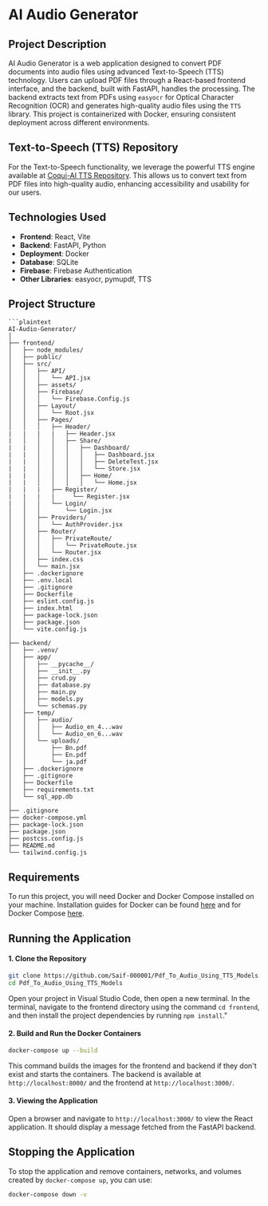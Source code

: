 # AI Audio Generator

## Project Description
AI Audio Generator is a web application designed to convert PDF documents into audio files using advanced Text-to-Speech (TTS) technology. Users can upload PDF files through a React-based frontend interface, and the backend, built with FastAPI, handles the processing. The backend extracts text from PDFs using `easyocr` for Optical Character Recognition (OCR) and generates high-quality audio files using the `TTS` library. This project is containerized with Docker, ensuring consistent deployment across different environments.

## Text-to-Speech (TTS) Repository
For the Text-to-Speech functionality, we leverage the powerful TTS engine available at [Coqui-AI TTS Repository](https://github.com/coqui-ai/TTS). This allows us to convert text from PDF files into high-quality audio, enhancing accessibility and usability for our users.

## Technologies Used
- **Frontend**: React, Vite
- **Backend**: FastAPI, Python
- **Deployment**: Docker
- **Database**: SQLite
- **Firebase**: Firebase Authentication
- **Other Libraries**: easyocr, pymupdf, TTS

## Project Structure

```plaintext
```plaintext
AI-Audio-Generator/
│
├── frontend/
│   ├── node_modules/
│   ├── public/
│   ├── src/
│   │   ├── API/
│   │   │   └── API.jsx
│   │   ├── assets/
│   │   ├── Firebase/
│   │   │   └── Firebase.Config.js
│   │   ├── Layout/
│   │   │   └── Root.jsx
│   │   ├── Pages/
│   │   │   ├── Header/
|   |   |   |   ├── Header.jsx
|   │   │   │   ├── Share/
|   |   │   │   │   ├── Dashboard/
|   |   │   │   │   │   ├── Dashboard.jsx
|   |   │   │   │   │   ├── DeleteTest.jsx
|   |   │   │   │   │   └── Store.jsx
|   |   │   │   │   ├── Home/
|   |   │   │   │   │   └── Home.jsx
|   |   |   ├── Register/
|   |   |   |     └── Register.jsx
|   │   │   └── Login/
│   │   │       └── Login.jsx
│   │   ├── Providers/
│   │   │   └── AuthProvider.jsx
│   │   ├── Router/
│   │   │   ├── PrivateRoute/
│   │   │   │   └── PrivateRoute.jsx
│   │   │   └── Router.jsx
│   │   ├── index.css
│   │   └── main.jsx
│   ├── .dockerignore
│   ├── .env.local
│   ├── .gitignore
│   ├── Dockerfile
│   ├── eslint.config.js
│   ├── index.html
│   ├── package-lock.json
│   ├── package.json
│   └── vite.config.js
│
├── backend/
│   ├── .venv/
│   ├── app/
│   │   ├── __pycache__/
│   │   ├── __init__.py
│   │   ├── crud.py
│   │   ├── database.py
│   │   ├── main.py
│   │   ├── models.py
│   │   └── schemas.py
│   ├── temp/
│   │   ├── audio/
│   │   │   ├── Audio_en_4...wav
│   │   │   └── Audio_en_6...wav
│   │   └── uploads/
│   │       ├── Bn.pdf
│   │       ├── En.pdf
│   │       └── ja.pdf
│   ├── .dockerignore
│   ├── .gitignore
│   ├── Dockerfile
│   ├── requirements.txt
│   └── sql_app.db
│
├── .gitignore
├── docker-compose.yml
├── package-lock.json
├── package.json
├── postcss.config.js
├── README.md
└── tailwind.config.js
```
## Requirements
To run this project, you will need Docker and Docker Compose installed on your machine. Installation guides for Docker can be found [here](https://docs.docker.com/get-docker/) and for Docker Compose [here](https://docs.docker.com/compose/install/).


## Running the Application

#### 1. Clone the Repository 
```bash
git clone https://github.com/Saif-000001/Pdf_To_Audio_Using_TTS_Models.git
cd Pdf_To_Audio_Using_TTS_Models
```
Open your project in Visual Studio Code, then open a new terminal. In the terminal, navigate to the frontend directory using the command `cd frontend`, and then install the project dependencies by running `npm install`."

#### 2. Build and Run the Docker Containers

```bash
docker-compose up --build
```
This command builds the images for the frontend and backend if they don't exist and starts the containers. The backend is available at `http://localhost:8000/` and the frontend at `http://localhost:3000/`.

#### 3. Viewing the Application

Open a browser and navigate to `http://localhost:3000/` to view the React application. It should display a message fetched from the FastAPI backend.

## Stopping the Application
To stop the application and remove containers, networks, and volumes created by `docker-compose up`, you can use:

```bash 
docker-compose down -v
```
